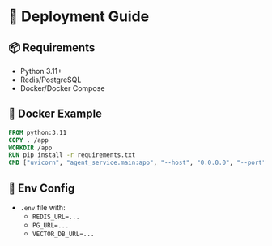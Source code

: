 # 🚀 Deployment Guide

## 📦 Requirements

- Python 3.11+
- Redis/PostgreSQL
- Docker/Docker Compose

## 🐳 Docker Example

```dockerfile
FROM python:3.11
COPY . /app
WORKDIR /app
RUN pip install -r requirements.txt
CMD ["uvicorn", "agent_service.main:app", "--host", "0.0.0.0", "--port", "8000"]
```

## 🧪 Env Config

- `.env` file with:
  - `REDIS_URL=...`
  - `PG_URL=...`
  - `VECTOR_DB_URL=...`
